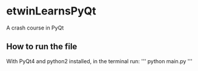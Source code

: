# etwinLearnsPyQt
A crash course in PyQt

## How to run the file
With PyQt4 and python2 installed, in the terminal run:
'''
python main.py
'''

